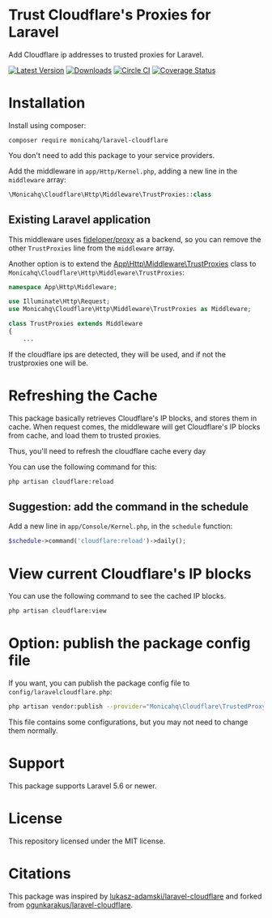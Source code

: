 # Trust Cloudflare's Proxies for Laravel

Add Cloudflare ip addresses to trusted proxies for Laravel.

[![Latest Version](https://img.shields.io/packagist/v/monicahq/laravel-cloudflare.svg?style=flat-square)](https://github.com/monicahq/laravel-cloudflare/releases)
[![Downloads](https://img.shields.io/packagist/dt/monicahq/laravel-cloudflare.svg?style=flat-square)](https://packagist.org/packages/monicahq/laravel-cloudflare)
[![Circle CI](https://img.shields.io/circleci/project/github/monicahq/laravel-cloudflare.svg?style=flat-square)](https://circleci.com/gh/monicahq/laravel-cloudflare/tree/master)
[![Coverage Status](https://img.shields.io/sonar/https/sonarcloud.io/monicahq_laravel-cloudflare/coverage.svg?style=flat-square)](https://sonarcloud.io/dashboard?id=monicahq_laravel-cloudflare)


# Installation

Install using composer:
```
composer require monicahq/laravel-cloudflare
```

You don't need to add this package to your service providers.

Add the middleware in `app/Http/Kernel.php`, adding a new line in the `middleware` array:

```php
\Monicahq\Cloudflare\Http\Middleware\TrustProxies::class
```

## Existing Laravel application

This middleware uses [fideloper/proxy][4] as a backend, so you can remove the other `TrustProxies` line from the `middleware` array.

Another option is to extend the [App\Http\Middleware\TrustProxies][3] class to `Monicahq\Cloudflare\Http\Middleware\TrustProxies`:

```php
namespace App\Http\Middleware;

use Illuminate\Http\Request;
use Monicahq\Cloudflare\Http\Middleware\TrustProxies as Middleware;

class TrustProxies extends Middleware
{
    ...
```

If the cloudflare ips are detected, they will be used, and if not the trustproxies one will be.


# Refreshing the Cache

This package basically retrieves Cloudflare's IP blocks, and stores them in cache.
When request comes, the middleware will get Cloudflare's IP blocks from cache, and load them to trusted proxies.

Thus, you'll need to refresh the cloudflare cache every day

You can use the following command for this:

```sh
php artisan cloudflare:reload
```

## Suggestion: add the command in the schedule

Add a new line in `app/Console/Kernel.php`, in the `schedule` function:

```php
$schedule->command('cloudflare:reload')->daily();
```

# View current Cloudflare's IP blocks

You can use the following command to see the cached IP blocks.

```sh
php artisan cloudflare:view
```

# Option: publish the package config file

If you want, you can publish the package config file to `config/laravelcloudflare.php`:

```sh
php artisan vendor:publish --provider="Monicahq\Cloudflare\TrustedProxyServiceProvider"
```

This file contains some configurations, but you may not need to change them normally.


# Support

This package supports Laravel 5.6 or newer.

# License

This repository licensed under the MIT license.

# Citations

This package was inspired by [lukasz-adamski/laravel-cloudflare][1] and forked from [ogunkarakus/laravel-cloudflare][2].

[1]: https://github.com/lukasz-adamski/laravel-cloudflare
[2]: https://github.com/ogunkarakus/laravel-cloudflare
[3]: https://github.com/laravel/laravel/blob/master/app/Http/Middleware/TrustProxies.php
[4]: https://github.com/fideloper/TrustedProxy
